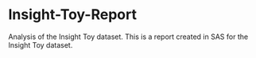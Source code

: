 # Insight-Toy-Report
Analysis of the Insight Toy dataset.
This is a report created in SAS for the Insight Toy dataset.
